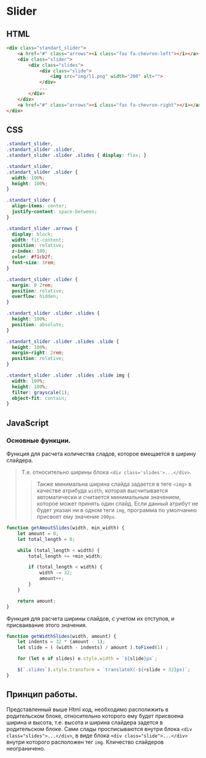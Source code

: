 # Slider

## HTML
```html
<div class="standart_slider">
    <a href="#" class="arrows"><i class="fas fa-chevron-left"></i></a>
    <div class="slider">
        <div class="slides">
            <div class="slide">
                <img src="img/l1.png" width="200" alt="">
            </div>
            ...
        </div>
    </div>
    <a href="#" class="arrows"><i class="fas fa-chevron-right"></i></a>
</div>
```
## CSS
```css
.standart_slider, 
.standart_slider .slider, 
.standart_slider .slider .slides { display: flex; }

.standart_slider,
.standart_slider .slider {
  width: 100%;
  height: 100%;
}

.standart_slider {
  align-items: center;
  justify-content: space-between;
}

.standart_slider .arrows {
  display: block;
  width: fit-content;
  position: relative;
  z-index: 100;
  color: #f1cb2f;
  font-size: 3rem;
}

.standart_slider .slider {
  margin: 0 2rem;
  position: relative;
  overflow: hidden;
}

.standart_slider .slider .slides {
  height: 100%;
  position: absolute;
}

.standart_slider .slider .slides .slide {
  height: 100%;
  margin-right: 2rem;
  position: relative;
}

.standart_slider .slider .slides .slide img {
  width: 100%;
  height: 100%;
  filter: grayscale(1);
  object-fit: contain;
}
```
## JavaScript
### Основные функции.
Функция для расчета количества сладов, которое вмещается в ширину слайдера.
>Т.е. относительно ширины блока ```<div class='slides'>...</div>```. 
>>Также минимальна ширина слайда задается в теге ```<img>``` в качестве атрибуда ```width```, которая высчитывается автоматически и считается минимальным значением, которое может принять один слайд. Если данный атрибут не будет указан ни в одном теги ```img```, программа по умолчанию присвоет ему значение ```200px```.
```javascript
function getAmoutSlides(width, min_width) {
    let amount = 0;
    let total_length = 0;

    while (total_length < width) {
        total_length += +min_width;

        if (total_length < width) {
            width -= 32;
            amount++;
        }
    }

    return amount;
}
```
Функция для расчета ширины слайдов, с учетом их отступов, и присваивание этого значения.
```javascript
function getWidthSlides(width, amount) {
    let indents = 32 * (amount - 1);
    let slide = ( (width - indents) / amount ).toFixed(1) ;

    for (let e of slides) e.style.width = `${slide}px`; 

    $(`.slides`).style.transform = `translateX(-${+slide + 32}px)`;
}
```
## Принцип работы.
Представленный выше Html код, необходимо располижить в родительском блоке, относительно которого ему будет присвоена ширина и высота, т.е. высота и ширина слайдера задется в родительском блоке. Сами слады просписываются внутри блока ```<div class="slides">...</div>```, в виде блока ```<div class="slide">...</div>```
внутри которого расположен тег ```img```. Кличество слайдеров неограничено.
